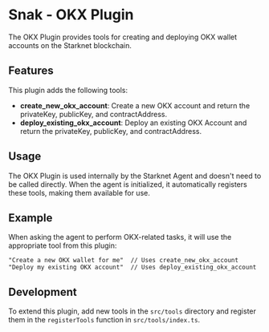 # Snak - OKX Plugin

The OKX Plugin provides tools for creating and deploying OKX wallet accounts on the Starknet blockchain.

## Features

This plugin adds the following tools:

- **create_new_okx_account**: Create a new OKX account and return the privateKey, publicKey, and contractAddress.
- **deploy_existing_okx_account**: Deploy an existing OKX Account and return the privateKey, publicKey, and contractAddress.

## Usage

The OKX Plugin is used internally by the Starknet Agent and doesn't need to be called directly. When the agent is initialized, it automatically registers these tools, making them available for use.

## Example

When asking the agent to perform OKX-related tasks, it will use the appropriate tool from this plugin:

```
"Create a new OKX wallet for me"  // Uses create_new_okx_account
"Deploy my existing OKX account"  // Uses deploy_existing_okx_account
```

## Development

To extend this plugin, add new tools in the `src/tools` directory and register them in the `registerTools` function in `src/tools/index.ts`.
